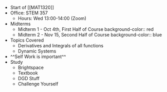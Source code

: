 - Start of [[MAT1320]]
- Office: STEM 357
	- Hours: Wed 13:00-14:00 (Zoom)
- Midterms
	- Midterm 1 - Oct 4th, First Half of Course
	  background-color:: red
	- Midterm 2 - Nov 15, Second Half of Course
	  background-color:: blue
- Topics Covered
	- Derivatives and Integrals of all functions
	- Dynamic Systems
- ^^Self Work is important^^
- Study
	- Brightspace
	- Textbook
	- DGD Stuff
	- Challenge Yourself